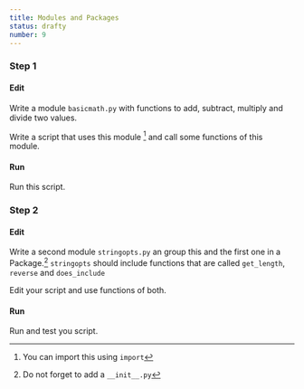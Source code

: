 ```yaml
---
title: Modules and Packages
status: drafty
number: 9
---
```


### Step 1

#### Edit

Write a module `basicmath.py` with functions to add, subtract, multiply and divide two values.

Write a script that uses this module [^import] and call some functions of this module.

[^import]:
    You can import this using `import`

#### Run

Run this script.

### Step 2

#### Edit

Write a second module `stringopts.py` an group this and the first one in a Package.[^package]
`stringopts` should include functions that are called `get_length`, `reverse` and `does_include`

[^package]:
    Do not forget to add a `__init__.py`

Edit your script and use functions of both.

#### Run

Run and test you script.

